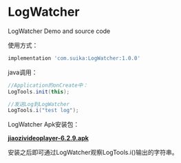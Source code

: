 # LogWatcher
LogWatcher Demo and source code

使用方式：

````gradle
implementation 'com.suika:LogWatcher:1.0.0'
````
java调用：

```java
//Application的onCreate中：
LogTools.init(this);

//发送Log到LogWatcher
LogTools.i("test log");
```
LogWatcher Apk安装包：

**[jiaozivideoplayer-6.2.9.apk](https://github.com/lipangit/JiaoZiVideoPlayer/releases/download/v6.2.9/jiaozivideoplayer-6.2.9.apk)**

安装之后即可通过LogWatcher观察LogTools.i()输出的字符串。
